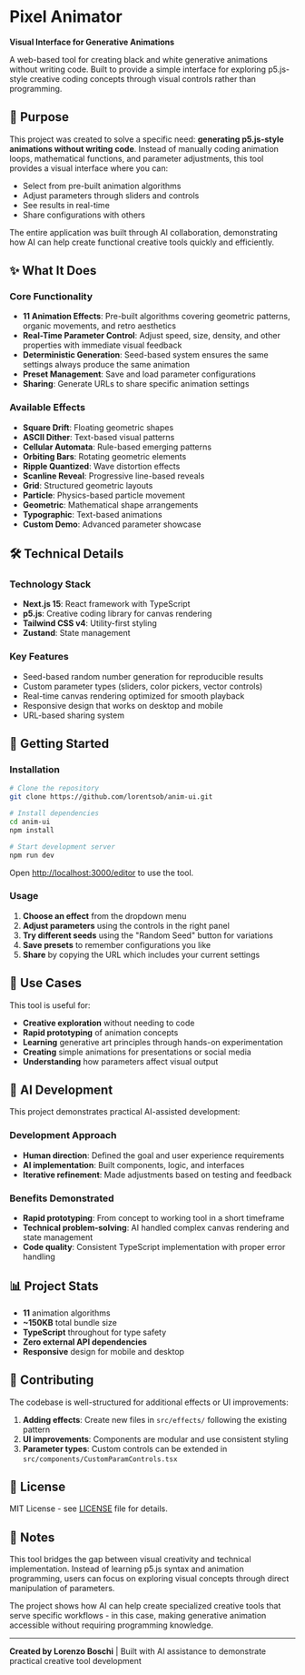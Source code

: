 # Pixel Animator

**Visual Interface for Generative Animations**

A web-based tool for creating black and white generative animations without writing code. Built to provide a simple interface for exploring p5.js-style creative coding concepts through visual controls rather than programming.

## 🎯 Purpose

This project was created to solve a specific need: **generating p5.js-style animations without writing code**. Instead of manually coding animation loops, mathematical functions, and parameter adjustments, this tool provides a visual interface where you can:

- Select from pre-built animation algorithms
- Adjust parameters through sliders and controls
- See results in real-time
- Share configurations with others

The entire application was built through AI collaboration, demonstrating how AI can help create functional creative tools quickly and efficiently.

## ✨ What It Does

### Core Functionality
- **11 Animation Effects**: Pre-built algorithms covering geometric patterns, organic movements, and retro aesthetics
- **Real-Time Parameter Control**: Adjust speed, size, density, and other properties with immediate visual feedback
- **Deterministic Generation**: Seed-based system ensures the same settings always produce the same animation
- **Preset Management**: Save and load parameter configurations
- **Sharing**: Generate URLs to share specific animation settings

### Available Effects
- **Square Drift**: Floating geometric shapes
- **ASCII Dither**: Text-based visual patterns
- **Cellular Automata**: Rule-based emerging patterns
- **Orbiting Bars**: Rotating geometric elements
- **Ripple Quantized**: Wave distortion effects
- **Scanline Reveal**: Progressive line-based reveals
- **Grid**: Structured geometric layouts
- **Particle**: Physics-based particle movement
- **Geometric**: Mathematical shape arrangements
- **Typographic**: Text-based animations
- **Custom Demo**: Advanced parameter showcase

## 🛠️ Technical Details

### Technology Stack
- **Next.js 15**: React framework with TypeScript
- **p5.js**: Creative coding library for canvas rendering
- **Tailwind CSS v4**: Utility-first styling
- **Zustand**: State management

### Key Features
- Seed-based random number generation for reproducible results
- Custom parameter types (sliders, color pickers, vector controls)
- Real-time canvas rendering optimized for smooth playback
- Responsive design that works on desktop and mobile
- URL-based sharing system

## 🚀 Getting Started

### Installation
```bash
# Clone the repository
git clone https://github.com/lorentsob/anim-ui.git

# Install dependencies
cd anim-ui
npm install

# Start development server
npm run dev
```

Open [http://localhost:3000/editor](http://localhost:3000/editor) to use the tool.

### Usage
1. **Choose an effect** from the dropdown menu
2. **Adjust parameters** using the controls in the right panel
3. **Try different seeds** using the "Random Seed" button for variations
4. **Save presets** to remember configurations you like
5. **Share** by copying the URL which includes your current settings

## 🎨 Use Cases

This tool is useful for:
- **Creative exploration** without needing to code
- **Rapid prototyping** of animation concepts
- **Learning** generative art principles through hands-on experimentation
- **Creating** simple animations for presentations or social media
- **Understanding** how parameters affect visual output

## 🤖 AI Development

This project demonstrates practical AI-assisted development:

### Development Approach
- **Human direction**: Defined the goal and user experience requirements
- **AI implementation**: Built components, logic, and interfaces
- **Iterative refinement**: Made adjustments based on testing and feedback

### Benefits Demonstrated
- **Rapid prototyping**: From concept to working tool in a short timeframe
- **Technical problem-solving**: AI handled complex canvas rendering and state management
- **Code quality**: Consistent TypeScript implementation with proper error handling

## 📊 Project Stats

- **11** animation algorithms
- **~150KB** total bundle size
- **TypeScript** throughout for type safety
- **Zero external API dependencies**
- **Responsive** design for mobile and desktop

## 🤝 Contributing

The codebase is well-structured for additional effects or UI improvements:

1. **Adding effects**: Create new files in `src/effects/` following the existing pattern
2. **UI improvements**: Components are modular and use consistent styling
3. **Parameter types**: Custom controls can be extended in `src/components/CustomParamControls.tsx`

## 📄 License

MIT License - see [LICENSE](LICENSE) file for details.

## 📝 Notes

This tool bridges the gap between visual creativity and technical implementation. Instead of learning p5.js syntax and animation programming, users can focus on exploring visual concepts through direct manipulation of parameters.

The project shows how AI can help create specialized creative tools that serve specific workflows - in this case, making generative animation accessible without requiring programming knowledge.

---

**Created by Lorenzo Boschi** | Built with AI assistance to demonstrate practical creative tool development